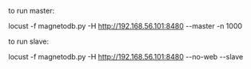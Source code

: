 to run master:

locust -f magnetodb.py -H http://192.168.56.101:8480 --master -n 1000

to run slave:

locust -f magnetodb.py -H http://192.168.56.101:8480 --no-web --slave
